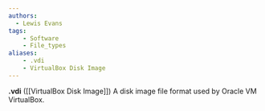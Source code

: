 ```yaml
---
authors:
  - Lewis Evans
tags:
    - Software
    - File_types
aliases:
    - .vdi
    - VirtualBox Disk Image
---
```

**.vdi** ([[VirtualBox Disk Image]]) A disk image file format used by Oracle VM VirtualBox.
